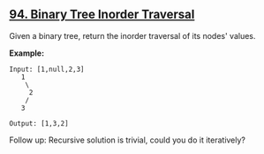 ## [94. Binary Tree Inorder Traversal](https://leetcode.com/problems/binary-tree-inorder-traversal/)

Given a binary tree, return the inorder traversal of its nodes' values.

**Example:**

```
Input: [1,null,2,3]
   1
    \
     2
    /
   3

Output: [1,3,2]
```

Follow up: Recursive solution is trivial, could you do it iteratively?
